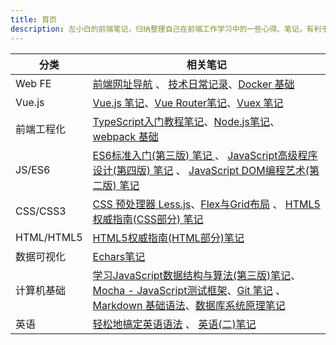 ```yaml
---
title: 首页
description: 左小白的前端笔记，归纳整理自己在前端工作学习中的一些心得、笔记，有利于前端知识系统化。包括 Vue.js、前端工程化（TypeScript、Node.js、webpack）、Docker、JS/ES6、CSS/CSS3、HTML/HTML5、数据可视化、计算机基础、英语等笔记。
---
```


分类 | 相关笔记
--- | ---
Web FE | [前端网址导航](./nav.md) 、 [技术日常记录](./daily/)、[Docker 基础](./server/docker.md)
Vue.js | [Vue.js 笔记](./vue/base/1.md)、[Vue Router笔记](./vue/vue-router.md)、[Vuex 笔记](./vue/vuex.md)
前端工程化 | [TypeScript入门教程笔记](./ts/base-1.md)、[Node.js笔记](./node/base/1.md)、[webpack 基础](./webpack/base.md)
JS/ES6 | [ES6标准入门(第三版) 笔记 ](./js/es6/es6-1.md) 、 [JavaScript高级程序设计(第四版) 笔记](./js/ad3/js-ad3-1.md) 、 [JavaScript DOM编程艺术(第二版) 笔记](./js/js-dom-art.md)
CSS/CSS3 | [CSS 预处理器 Less.js](/css/less.md)、[Flex与Grid布局](./css/flex-grid.md) 、 [HTML5权威指南(CSS部分) 笔记](./css/html5-css-1.md)
HTML/HTML5 | [HTML5权威指南(HTML部分)笔记 ](./html5/html/1.md)
数据可视化 | [Echars笔记](/visual/echarts.md)
计算机基础 | [学习JavaScript数据结构与算法(第三版)笔记](./base/js-data-struct.md)、[Mocha - JavaScript测试框架](./base/mocha-test.md)、[Git 笔记](./base/git.md) 、 [Markdown 基础语法](./base/markdown.md)、[数据库系统原理笔记](./base/dbtheory/1.md)
英语 | [轻松地搞定英语语法](./en/grammer-base.md) 、 [英语(二)笔记](./en/en2/1.md)
